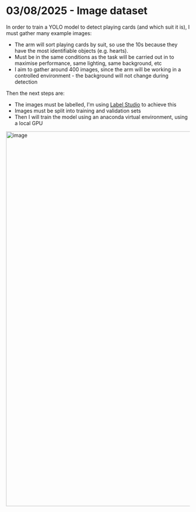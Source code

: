 # 03/08/2025 - Image dataset

In order to train a YOLO model to detect playing cards (and which suit it is), I must gather many example images:
- The arm will sort playing cards by suit, so use the 10s because they have the most identifiable objects (e.g. hearts).
- Must be in the same conditions as the task will be carried out in to maximise performance, same lighting, same background, etc
- I aim to gather around 400 images, since the arm will be working in a controlled environment - the background will not change during detection
  
Then the next steps are:
- The images must be labelled, I'm using [Label Studio](https://labelstud.io/)
 to achieve this
- Images must be split into training and validation sets
- Then I will train the model using an anaconda virtual environment, using a local GPU

<img width="769" height="1025" alt="image" src="https://github.com/user-attachments/assets/668da406-289a-4850-8649-660c76f9faa1" />
